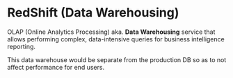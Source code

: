 # RedShift (Data Warehousing)
OLAP (Online Analytics Processing) aka. **Data Warehousing** service that allows performing complex, data-intensive queries for business intelligence reporting. 

This data warehouse would be separate from the production DB so as to not affect performance for end users.
